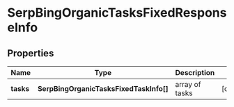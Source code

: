 # SerpBingOrganicTasksFixedResponseInfo

## Properties

| Name | Type | Description | Notes |
|------------ | ------------- | ------------- | -------------|
**tasks** | **SerpBingOrganicTasksFixedTaskInfo[]** | array of tasks |[optional]|